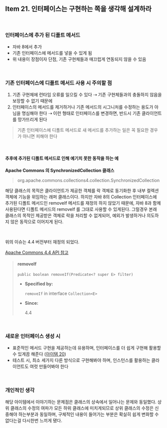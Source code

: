 ## Item 21. 인터페이스는 구현하는 쪽을 생각해 설계하라

<br>

### 인터페이스에 추가 된 디폴트 메서드

- 자바 8에서 추가
- 기존 인터페이스에 메서드를 넣을 수 있게 됨
- 위 내용이 장점이자 단점, 기존 구현체들과 매끄럽게 연동되지 않을 수 있음


<br>

### 기존 인터페이스에 디폴트 메서드 사용 시 주의할 점

1. 기존 구현체에 런타임 오류를 일으킬 수 있다
   ⇢ 기존 구현체들과의 충돌하지 않음을 보장할 수 없기 때문에
2. 인터페이스의 메서드를 제거하거나 기존 메서드의 시그니처를 수정하는 용도가 아님을 명심해야 한다
   ⇢ 이런 형태로 인터페이스를 변경하면, 반드시 기존 클라이언트를 망가뜨리게 된다

> 기존 인터페이스에 디폴트 메서드로 새 메서드를 추가하는 일은 꼭 필요한 경우가 아니면 피해야 한다

<br>

#### 추후에 추가된 디폴트 메서드로 인해 예기치 못한 동작을 하는 예

**Apache Commons 의 SynchronizedCollection 클래스** 

> org.apache.commons.collections4.collection.SynchronizedCollection

해당 클래스의 목적은 클라이언트가 제공한 객체를 락 객체로 동기화한 후 내부 컬렉션 객체에 기능을 위임하는 래퍼 클래스이다.
하지만 자바 8의 Collection 인터페이스에 추가된 디폴트 메서드인 removeIf 메서드를 재정의 하지 않았기 때문에, 자바 8과 함께 사용된다면 디폴트 메서드의 removeIf 를 그대로 사용할 수 있게된다.
그럴경우 본래 클래스의 목적인 제공받은 객체로 락을 처리할 수 없게되어, 예외가 발생하거나 의도하지 않은 동작으로 이어지게 된다.

<br>

위의 이슈는 4.4 버전부터 재정의 되었다.

[Apache Commons 4.4 API 참고](https://commons.apache.org/proper/commons-collections/apidocs/org/apache/commons/collections4/collection/SynchronizedCollection.html#removeIf-java.util.function.Predicate-)

> #### removeIf
>
> ```
> public boolean removeIf(Predicate<? super E> filter)
> ```
>
> - **Specified by:**
>
>   `removeIf` in interface `Collection<E>`
>
> - **Since:**
>
>   4.4

<br>

### 새로운 인터페이스 생성 시

- 표준적인 메서드 구현을 제공하는데 유용하며, 인터페이스를 더 쉽게 구현해 활용할 수 있게끔 해준다 ([아이템 20](Item20.md))
- 테스트 시, 최소 세가지 다른 방식으로 구현해봐야 하며, 인스턴스를 활용하는 클라이언트도 여럿 만들어봐야 한다


<br>

### 개인적인 생각

해당 아이템에서 이야기하는 문제점은 클래스의 상속에서 일어나는 문제와 동일했다. 
상위 클래스의 수정의 여파가 모든 하위 클래스에 미치게되므로 상위 클래스의 수정은 신중해야 하는부분과 동일하며, 구체적인 내용이 들어가는 부분은 확실히 쉽게 변화할 수 없다는걸 다시한번 느끼게 됐다.